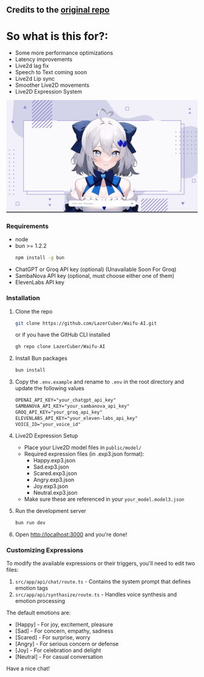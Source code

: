 ## Credits to the [original repo](https://github.com/unteifu/wAIfu) 

# So what is this for?:
- Some more performance optimizations
- Latency improvements
- Live2d lag fix
- Speech to Text coming soon
- Live2d Lip sync
- Smoother Live2D movements
- Live2D Expression System

![Alt text](/demo.png)

### Requirements
* node
* bun >= 1.2.2
  ```sh
  npm install -g bun
  ```
* ChatGPT or Groq API key (optional) (Unavailable Soon For Groq)
* SambaNova API key (optional, must choose either one of them) 
* ElevenLabs API key

### Installation

1. Clone the repo
    ```sh
    git clone https://github.com/LazerCuber/Waifu-AI.git
    ```
    or if you have the GitHub CLI installed
    ```sh
    gh repo clone LazerCuber/Waifu-AI
    ```

2. Install Bun packages
    ```sh
    bun install
    ```

3. Copy the `.env.example` and rename to `.env` in the root directory and update the following values
    ```env
    OPENAI_API_KEY="your_chatgpt_api_key"
    SAMBANOVA_API_KEY="your_sambanova_api_key"
    GROQ_API_KEY="your_groq_api_key"
    ELEVENLABS_API_KEY="your_eleven-labs_api_key"
    VOICE_ID="your_voice_id"
    ```

4. Live2D Expression Setup
    - Place your Live2D model files in `public/model/`
    - Required expression files (in .exp3.json format):
      - Happy.exp3.json
      - Sad.exp3.json
      - Scared.exp3.json
      - Angry.exp3.json
      - Joy.exp3.json
      - Neutral.exp3.json
    - Make sure these are referenced in your `your_model.model3.json`

5. Run the development server
    ```sh
    bun run dev
    ```

6. Open [http://localhost:3000](http://localhost:3000) and you're done!

### Customizing Expressions

To modify the available expressions or their triggers, you'll need to edit two files:

1. `src/app/api/chat/route.ts` - Contains the system prompt that defines emotion tags
2. `src/app/api/synthasize/route.ts` - Handles voice synthesis and emotion processing

The default emotions are:
- [Happy] - For joy, excitement, pleasure
- [Sad] - For concern, empathy, sadness
- [Scared] - For surprise, worry
- [Angry] - For serious concern or defense
- [Joy] - For celebration and delight
- [Neutral] - For casual conversation

Have a nice chat!